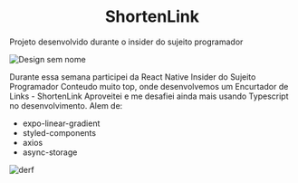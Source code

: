 <h1 align="center" >ShortenLink</h1>
Projeto desenvolvido durante o insider do sujeito programador

![Design sem nome](https://user-images.githubusercontent.com/47211806/120878672-52ce1000-c594-11eb-82ae-1b5885c1ce5b.png)

Durante essa semana participei da React Native Insider do Sujeito Programador
Conteudo muito top, onde desenvolvemos um Encurtador de Links - ShortenLink
Aproveitei e me desafiei ainda mais usando Typescript no desenvolvimento.
Alem de:
- expo-linear-gradient
- styled-components
- axios
- async-storage

![derf](https://user-images.githubusercontent.com/47211806/120878362-49dc3f00-c592-11eb-9ee3-663ea7c78584.gif)
